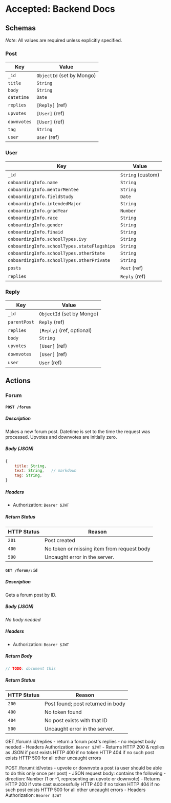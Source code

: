 # Accepted: Backend Docs

## Schemas
*Note*: All values are required unless explicitly specified.

### Post 
| Key          | Value                     |
|--------------|---------------------------|
| `_id`        | `ObjectId` (set by Mongo) |
| `title`      | `String`                  |
| `body`       | `String`                  |  
| `datetime`   | `Date`                    |
| `replies`    | `[Reply]` (ref)           |
| `upvotes`    | `[User]`  (ref)           |
| `downvotes`  | `[User]`  (ref)           |
| `tag`        | `String`                  |
| `user`       | `User`    (ref)           |

### User
| Key                                         | Value                    |
|---------------------------------------------|--------------------------|
| `_id`                                       | `String` (custom)        |
| `onboardingInfo.name`                       | `String`                 |
| `onboardingInfo.mentorMentee`               | `String`                 |  
| `onboardingInfo.fieldStudy`                 | `Date`                   |
| `onboardingInfo.intendedMajor`              | `String`                 |
| `onboardingInfo.gradYear`                   | `Number`                 |
| `onboardingInfo.race`                       | `String`                 |
| `onboardingInfo.gender`                     | `String`                 |
| `onboardingInfo.finaid`                     | `String`                 |
| `onboardingInfo.schoolTypes.ivy`            | `String`                 |
| `onboardingInfo.schoolTypes.stateFlagships` | `String`                 |
| `onboardingInfo.schoolTypes.otherState`     | `String`                 |
| `onboardingInfo.schoolTypes.otherPrivate`   | `String`                 |
| `posts`                                     | `Post`   (ref)           |
| `replies`                                   | `Reply`  (ref)           |

### Reply
| Key          | Value                       |
|--------------|-----------------------------|
| `_id`        | `ObjectId` (set by Mongo)   |
| `parentPost` | `Reply`    (ref)            |
| `replies`    | `[Reply]`  (ref, optional)  |
| `body`       | `String`                    |
| `upvotes`    | `[User]`  (ref)             |
| `downvotes`  | `[User]`  (ref)             |
| `user`       | `User`    (ref)             |


## Actions

### Forum

#### `POST /forum`
##### Description
Makes a new forum post.
Datetime is set to the time the request was processed.
Upvotes and downvotes are initially zero.
##### Body (JSON)
```javascript
{
    title: String,
    text: String,   // markdown
    tag: String,
}
```
##### Headers
- Authorization: `Bearer $JWT`
##### Return Status
| HTTP Status | Reason                                     |
|-------------|--------------------------------------------|
| `201`       | Post created                               |
| `400`       | No token or missing item from request body |
| `500`       | Uncaught error in the server.              |


#### `GET /forum/:id`
##### Description
Gets a forum post by ID.
##### Body (JSON)
*No body needed*
##### Headers
- Authorization: `Bearer $JWT`
##### Return Body
```javascript
// TODO: document this
```
##### Return Status
| HTTP Status | Reason                                     |
|-------------|--------------------------------------------|
| `200`       | Post found; post returned in body          |
| `400`       | No token found                             |
| `404`       | No post exists with that ID                |
| `500`       | Uncaught error in the server.              |


GET /forum/:id/replies
	- return a forum post's replies
	- no request body needed
	- Headers
		Authorization: `Bearer $JWT`
	- Returns
		HTTP 200 & replies as JSON if post exists
		HTTP 400 if no token
		HTTP 404 if no such post exists
		HTTP 500 for all other uncaught errors

POST /forum/:id/votes
	- upvote or downvote a post (a user should be able to do this only once per post)
	- JSON request body: contains the following
		- direction: Number (1 or -1, representing an upvote or downvote)
	- Returns
		HTTP 200 if vote cast successfully
		HTTP 400 if no token
		HTTP 404 if no such post exists
		HTTP 500 for all other uncaught errors
	- Headers
		Authorization: `Bearer $JWT`